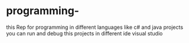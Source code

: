 # programming-
this Rep for programming in different languages like c# and java projects you can run and debug this projects in different ide visual studio 
